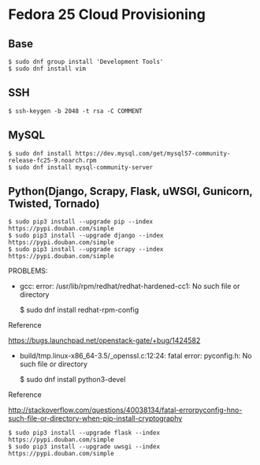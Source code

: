 # Fedora 25 Cloud Provisioning

## Base

    $ sudo dnf group install 'Development Tools'
    $ sudo dnf install vim

## SSH

    $ ssh-keygen -b 2048 -t rsa -C COMMENT

## MySQL

    $ sudo dnf install https://dev.mysql.com/get/mysql57-community-release-fc25-9.noarch.rpm
    $ sudo dnf install mysql-community-server

## Python(Django, Scrapy, Flask, uWSGI, Gunicorn, Twisted, Tornado)

    $ sudo pip3 install --upgrade pip --index https://pypi.douban.com/simple
    $ sudo pip3 install --upgrade django --index https://pypi.douban.com/simple
    $ sudo pip3 install --upgrade scrapy --index https://pypi.douban.com/simple

PROBLEMS:

* gcc: error: /usr/lib/rpm/redhat/redhat-hardened-cc1: No such file or directory

    $ sudo dnf install redhat-rpm-config

Reference

https://bugs.launchpad.net/openstack-gate/+bug/1424582

* build/tmp.linux-x86_64-3.5/_openssl.c:12:24: fatal error: pyconfig.h: No such file or directory

    $ sudo dnf install python3-devel

Reference

http://stackoverflow.com/questions/40038134/fatal-errorpyconfig-hno-such-file-or-directory-when-pip-install-cryptography

    $ sudo pip3 install --upgrade flask --index https://pypi.douban.com/simple
    $ sudo pip3 install --upgrade uwsgi --index https://pypi.douban.com/simple
